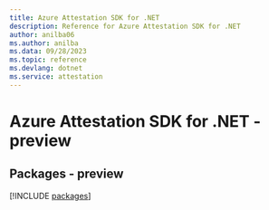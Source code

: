 ```yaml
---
title: Azure Attestation SDK for .NET
description: Reference for Azure Attestation SDK for .NET
author: anilba06
ms.author: anilba
ms.data: 09/28/2023
ms.topic: reference
ms.devlang: dotnet
ms.service: attestation
---
```

# Azure Attestation SDK for .NET - preview
## Packages - preview
[!INCLUDE [packages](attestation-index.md)]